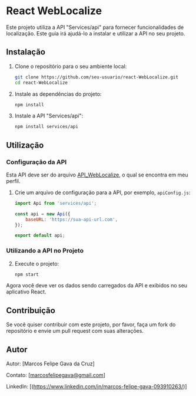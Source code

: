 # React WebLocalize

Este projeto utiliza a API "Services/api" para fornecer funcionalidades de localização. Este guia irá ajudá-lo a instalar e utilizar a API no seu projeto.

## Instalação

1. Clone o repositório para o seu ambiente local:
    ```bash
    git clone https://github.com/seu-usuario/react-WebLocalize.git
    cd react-WebLocalize
    ```

2. Instale as dependências do projeto:
    ```bash
    npm install
    ```

3. Instale a API "Services/api":
    ```bash
    npm install services/api
    ```

## Utilização

### Configuração da API

Esta API deve ser do arquivo [API_WebLocalize](https://github.com/FelpaGava/API_WebLocalize), o qual se encontra em meu perfil.

1. Crie um arquivo de configuração para a API, por exemplo, `apiConfig.js`:
    ```javascript
    import Api from 'services/api';

    const api = new Api({
        baseURL: 'https://sua-api-url.com',
    });

    export default api;
    ```

### Utilizando a API no Projeto

2. Execute o projeto:
    ```bash
    npm start
    ```

Agora você deve ver os dados sendo carregados da API e exibidos no seu aplicativo React.

## Contribuição

Se você quiser contribuir com este projeto, por favor, faça um fork do repositório e envie um pull request com suas alterações.

## Autor

Autor: [Marcos Felipe Gava da Cruz]

Contato: [marcosfelipegava@gmail.com]

LinkedIn: [(https://www.linkedin.com/in/marcos-felipe-gava-093910263/)]